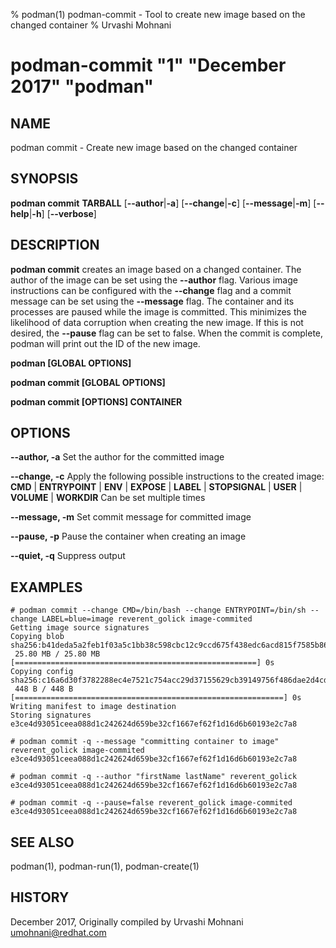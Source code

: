 % podman(1) podman-commit - Tool to create new image based on the changed container
% Urvashi Mohnani
# podman-commit "1" "December 2017" "podman"

## NAME
podman commit - Create new image based on the changed container

## SYNOPSIS
**podman commit**
**TARBALL**
[**--author**|**-a**]
[**--change**|**-c**]
[**--message**|**-m**]
[**--help**|**-h**]
[**--verbose**]

## DESCRIPTION
**podman commit** creates an image based on a changed container. The author of the
image can be set using the **--author** flag. Various image instructions can be
configured with the **--change** flag and a commit message can be set using the
**--message** flag. The container and its processes are paused while the image is
committed. This minimizes the likelihood of data corruption when creating the new
image. If this is not desired, the **--pause** flag can be set to false. When the commit
is complete, podman will print out the ID of the new image.

**podman [GLOBAL OPTIONS]**

**podman commit [GLOBAL OPTIONS]**

**podman commit [OPTIONS] CONTAINER**

## OPTIONS

**--author, -a**
Set the author for the committed image

**--change, -c**
Apply the following possible instructions to the created image:
**CMD** | **ENTRYPOINT** | **ENV** | **EXPOSE** | **LABEL** | **STOPSIGNAL** | **USER** | **VOLUME** | **WORKDIR**
Can be set multiple times

**--message, -m**
Set commit message for committed image

**--pause, -p**
Pause the container when creating an image

**--quiet, -q**
Suppress output

## EXAMPLES

```
# podman commit --change CMD=/bin/bash --change ENTRYPOINT=/bin/sh --change LABEL=blue=image reverent_golick image-commited
Getting image source signatures
Copying blob sha256:b41deda5a2feb1f03a5c1bb38c598cbc12c9ccd675f438edc6acd815f7585b86
 25.80 MB / 25.80 MB [======================================================] 0s
Copying config sha256:c16a6d30f3782288ec4e7521c754acc29d37155629cb39149756f486dae2d4cd
 448 B / 448 B [============================================================] 0s
Writing manifest to image destination
Storing signatures
e3ce4d93051ceea088d1c242624d659be32cf1667ef62f1d16d6b60193e2c7a8
```

```
# podman commit -q --message "committing container to image" reverent_golick image-commited
e3ce4d93051ceea088d1c242624d659be32cf1667ef62f1d16d6b60193e2c7a8
```

```
# podman commit -q --author "firstName lastName" reverent_golick
e3ce4d93051ceea088d1c242624d659be32cf1667ef62f1d16d6b60193e2c7a8
```

```
# podman commit -q --pause=false reverent_golick image-commited
e3ce4d93051ceea088d1c242624d659be32cf1667ef62f1d16d6b60193e2c7a8
```

## SEE ALSO
podman(1), podman-run(1), podman-create(1)

## HISTORY
December 2017, Originally compiled by Urvashi Mohnani <umohnani@redhat.com>
